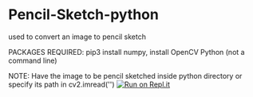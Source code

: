 # Pencil-Sketch-python
used to convert an image to pencil sketch

PACKAGES REQUIRED:
pip3 install numpy,
install OpenCV Python (not a command line)

NOTE:
Have the image to be pencil sketched inside python directory or specify its path in cv2.imread('')
[![Run on Repl.it](https://repl.it/badge/github/sundar19/Pencil-Sketch-python)](https://repl.it/github/sundar19/Pencil-Sketch-python)